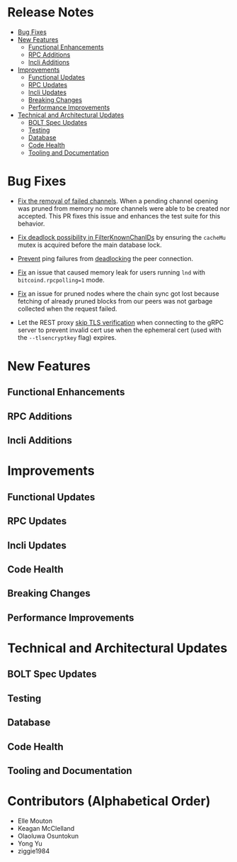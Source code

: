 # Release Notes
- [Bug Fixes](#bug-fixes)
- [New Features](#new-features)
    - [Functional Enhancements](#functional-enhancements)
    - [RPC Additions](#rpc-additions)
    - [lncli Additions](#lncli-additions)
- [Improvements](#improvements)
    - [Functional Updates](#functional-updates)
    - [RPC Updates](#rpc-updates)
    - [lncli Updates](#lncli-updates)
    - [Breaking Changes](#breaking-changes)
    - [Performance Improvements](#performance-improvements)
- [Technical and Architectural Updates](#technical-and-architectural-updates)
    - [BOLT Spec Updates](#bolt-spec-updates)
    - [Testing](#testing)
    - [Database](#database)
    - [Code Health](#code-health)
    - [Tooling and Documentation](#tooling-and-documentation)

# Bug Fixes

* [Fix the removal of failed
  channels](https://github.com/vanditshah99/lnd/pull/8406). When a pending
  channel opening was pruned from memory no more channels were able to be
  created nor accepted. This PR fixes this issue and enhances the test suite
  for this behavior.
 
* [Fix deadlock possibility in
  FilterKnownChanIDs](https://github.com/vanditshah99/lnd/pull/8400) by
  ensuring the `cacheMu` mutex is acquired before the main database lock.

* [Prevent](https://github.com/vanditshah99/lnd/pull/8385) ping failures
  from [deadlocking](https://github.com/vanditshah99/lnd/issues/8379)
  the peer connection.

* [Fix](https://github.com/vanditshah99/lnd/pull/8401) an issue that
  caused memory leak for users running `lnd` with `bitcoind.rpcpolling=1`
  mode.

* [Fix](https://github.com/vanditshah99/lnd/pull/8428) an issue for pruned
  nodes where the chain sync got lost because fetching of already pruned blocks
  from our peers was not garbage collected when the request failed.

* Let the REST proxy [skip TLS 
  verification](https://github.com/vanditshah99/lnd/pull/8437) when 
  connecting to the gRPC server to prevent invalid cert use when the ephemeral 
  cert (used with the  `--tlsencryptkey` flag) expires. 

# New Features
## Functional Enhancements
## RPC Additions
## lncli Additions

# Improvements
## Functional Updates
## RPC Updates
## lncli Updates
## Code Health
## Breaking Changes
## Performance Improvements

# Technical and Architectural Updates
## BOLT Spec Updates
## Testing
## Database
## Code Health
## Tooling and Documentation

# Contributors (Alphabetical Order)

* Elle Mouton
* Keagan McClelland
* Olaoluwa Osuntokun
* Yong Yu
* ziggie1984
